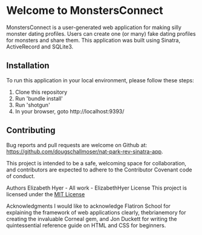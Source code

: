 # Welcome to MonstersConnect

MonstersConnect is a user-generated web application for making silly monster dating profiles. Users can create one (or many) fake dating profiles for monsters and share them. This application was built using Sinatra, ActiveRecord and SQLite3.

## Installation 

To run this application in your local environment, please follow these steps:

1. Clone this repository
2. Run 'bundle install'
3. Run 'shotgun'
4. In your browser, goto http://localhost:9393/


## Contributing
Bug reports and pull requests are welcome on Github at: https://github.com/dougschallmoser/nat-park-rev-sinatra-app.

This project is intended to be a safe, welcoming space for collaboration, and contributors are expected to adhere to the Contributor Covenant code of conduct.

Authors
Elizabeth Hyer - All work - ElizabethHyer
License
This project is licensed under the [MIT License](https://opensource.org/licenses/MIT)

Acknowledgments
I would like to acknowledge Flatiron School for explaining the framework of web applications clearly, thebrianemory for creating the invaluable Corneal gem, and Jon Duckett for writing the quintessential reference guide on HTML and CSS for beginners.